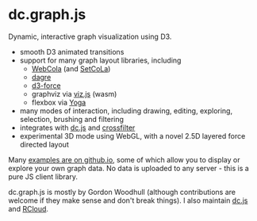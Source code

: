 # dc.graph.js

Dynamic, interactive graph visualization using D3.

* smooth D3 animated transitions
* support for many graph layout libraries, including
  * [WebCola](http://marvl.infotech.monash.edu/webcola/) (and [SetCoLa](https://github.com/uwdata/setcola))
  * [dagre](https://github.com/cpettitt/dagre)
  * [d3-force](https://github.com/d3/d3-force)
  * graphviz via [viz.js](https://github.com/mdaines/viz.js/) (wasm)
  * flexbox via [Yoga](https://yogalayout.com/) 
* many modes of interaction, including drawing, editing, exploring, selection, brushing and filtering
* integrates with [dc.js](http://dc-js.github.io/dc.js/) and [crossfilter](http://crossfilter.github.io/crossfilter/)
* experimental 3D mode using WebGL, with a novel 2.5D layered force directed layout

Many [examples are on github.io](http://dc-js.github.io/dc.graph.js), some of which allow you to display or explore your own graph data. No data is uploaded to any server - this is a pure JS client library.

dc.graph.js is mostly by Gordon Woodhull (although contributions are welcome if they make sense and don't break things). I also maintain [dc.js](https://github.com/dc-js/dc.js) and [RCloud](https://github.com/att/rcloud).
